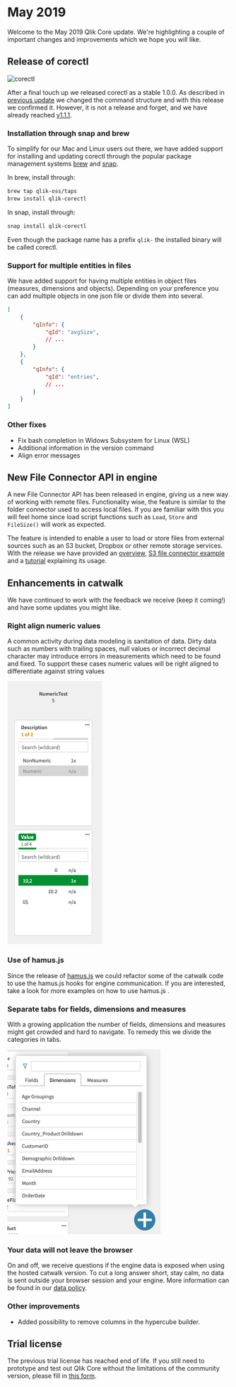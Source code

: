 # May 2019

Welcome to the May 2019 Qlik Core update. We're highlighting a couple of important changes and improvements which we
hope you will like.

## Release of corectl

<img src='https://github.com/qlik-oss/corectl/raw/master/corectl.svg?sanitize=true' width='200px' alt='corectl'>

After a final touch up we released corectl as a stable 1.0.0. As described in
[previous update](2019-04.md#corectl-100-beta-release) we changed the command structure and with this release we
confirmed it. However, it is not a release and forget, and we have already reached
[v1.1.1](https://github.com/qlik-oss/corectl/releases/tag/v1.1.1).

### Installation through snap and brew

To simplify for our Mac and Linux users out there, we have added support for installing and updating corectl through
the popular package management systems [brew](https://brew.sh/) and [snap](https://snapcraft.io/).

In brew, install through:

```bash
brew tap qlik-oss/taps
brew install qlik-corectl
```

In snap, install through:

```bash
snap install qlik-corectl
```

Even though the package name has a prefix `qlik-` the installed binary will be called corectl.

### Support for multiple entities in files

We have added support for having multiple entities in object files (measures, dimensions and objects). Depending on
your preference you can add multiple objects in one json file or divide them into several.

```json
[
    {
        "qInfo": {
            "qId": "avgSize",
            // ...
        }
    },
    {
        "qInfo": {
            "qId": "entries",
            // ...
        }
    }
]
```

### Other fixes

* Fix bash completion in Widows Subsystem for Linux (WSL)
* Additional information in the version command
* Align error messages

## New File Connector API in engine

A new File Connector API has been released in engine, giving us a new way of working with remote files.
Functionality wise, the feature is similar to the folder connector used to access local files. If you are familiar with
this you will feel home since load script functions such as `Load`, `Store` and `FileSize()` will work as expected.

The feature is intended to enable a user to load or store files from external sources such as an S3 bucket, Dropbox or
other remote storage services. With the release we have provided an
[overview](../services/qix-engine/apis/file-loading/introduction.md),
[S3 file connector example](https://github.com/qlik-oss/core-grpc-s3-file-connector) and a
[tutorial](../tutorials/data-loading/remote-files.md) explaining its usage.

## Enhancements in catwalk

We have continued to work with the feedback we receive (keep it coming!) and have some updates you might like.

### Right align numeric values

A common activity during data modeling is sanitation of data. Dirty data such as numbers with trailing spaces, null
values or incorrect decimal character may introduce errors in measurements which need to be found and fixed. To support
these cases numeric values will be right aligned to differentiate against string values

![screenshot](../images/catwalk-numeric-right.png)

### Use of hamus.js

Since the release of [hamus.js](https://github.com/qlik-oss/hamus.js) we could refactor some of the catwalk code to use
the hamus.js hooks for engine communication. If you are interested, take a look for more examples on how to use hamus.js
.

### Separate tabs for fields, dimensions and measures

With a growing application the number of fields, dimensions and measures might get crowded and hard to navigate. To
remedy this we divide the categories in tabs.

![screenshot](../images/catwalk-hypercube-tabs.png)

### Your data will not leave the browser

On and off, we receive questions if the engine data is exposed when using the hosted catwalk version. To cut a long
answer short, stay calm, no data is sent outside your browser session and your engine. More information can be found in
our [data policy](https://github.com/qlik-oss/catwalk#data-policy).

### Other improvements

* Added possibility to remove columns in the hypercube builder.

## Trial license

The previous trial license has reached end of life. If you still need to prototype and test out Qlik Core without
the limitations of the community version, please fill in [this form](XXX).